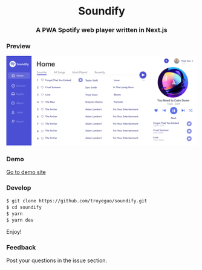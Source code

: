 <h1 align="center">Soundify</h1>
<h3 align="center">A PWA Spotify web player written in Next.js</h3>

### Preview

<img src="/public/demo.png">

### Demo

[Go to demo site](https://soundify.960960.xyz)

### Develop

```bash
$ git clone https://github.com/troyeguo/soundify.git
$ cd soundify
$ yarn
$ yarn dev
```

Enjoy!

### Feedback

Post your questions in the issue section.
